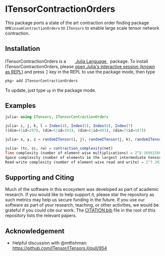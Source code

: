 # ITensorContractionOrders

This package ports a state of the art contraction order finding package `OMEinsumContractionOrders` to `ITensors` to enable large scale tensor network contraction.

## Installation
<p>
ITensorContractionOrders is a &nbsp;
    <a href="https://julialang.org">
        <img src="https://raw.githubusercontent.com/JuliaLang/julia-logo-graphics/master/images/julia.ico" width="16em">
        Julia Language
    </a>
    &nbsp; package. To install ITensorContractionOrders,
    please <a href="https://docs.julialang.org/en/v1/manual/getting-started/">open
    Julia's interactive session (known as REPL)</a> and press <kbd>]</kbd> key in the REPL to use the package mode, then type
</p>

```julia
pkg> add ITensorContractionOrders
```

To update, just type `up` in the package mode.

## Examples

```julia
julia> using ITensors, ITensorContractionOrders

julia> i, j, k, l = Index(4), Index(5), Index(6), Index(7)
((dim=4|id=297), (dim=5|id=593), (dim=6|id=803), (dim=7|id=187))

julia> x, y, z = randomITensor(i, j), randomITensor(j, k), randomITensor(k, l);

julia> (tc, sc, rw) = contraction_complexity(net)
Time complexity (number of element-wise multiplications) = 2^8.169925001442312
Space complexity (number of elements in the largest intermediate tensor) = 2^4.807354922057604
Read-write complexity (number of element-wise read and write) = 2^7.39231742277876
```

## Supporting and Citing

Much of the software in this ecosystem was developed as part of academic research.
If you would like to help support it, please star the repository as such metrics may help us secure funding in the future.
If you use our software as part of your research, teaching, or other activities, we would be grateful if you could cite our work.
The
[CITATION.bib](CITATION.bib) file in the root of this repository lists the relevant papers.

## Acknowledgement
* Helpful discussion with @mtfishman:
https://github.com/ITensor/ITensors.jl/pull/954